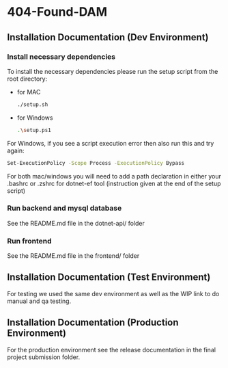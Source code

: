 # 404-Found-DAM

## Installation Documentation (Dev Environment)

### Install necessary dependencies

To install the necessary dependencies please run the setup script from the root directory:

- for MAC
  ```bash
  ./setup.sh
  ```

- for Windows
  ```bash
  .\setup.ps1
  ```

For Windows, if you see a script execution error then also run this and try again:

```bash
Set-ExecutionPolicy -Scope Process -ExecutionPolicy Bypass
```

For both mac/windows you will need to add a path declaration in either your .bashrc or .zshrc for dotnet-ef tool (instruction given at the end of the setup script)

### Run backend and mysql database
See the README.md file in the dotnet-api/ folder

### Run frontend
See the README.md file in the frontend/ folder

## Installation Documentation (Test Environment)
For testing we used the same dev environment as well as the WIP link to do manual and qa testing.

## Installation Documentation (Production Environment)
For the production environment see the release documentation in the final project submission folder.
